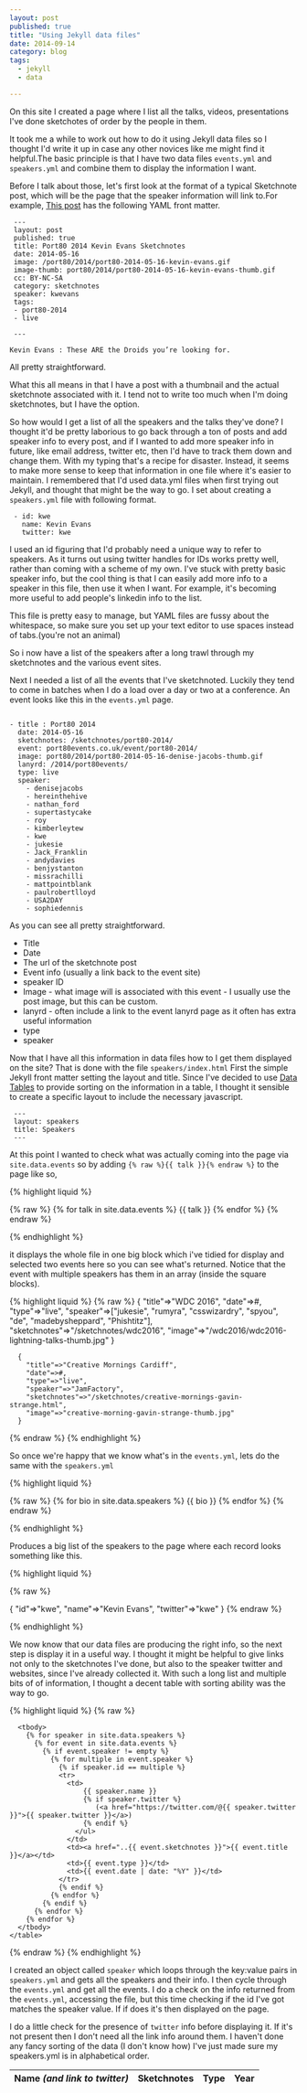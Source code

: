 ```yaml
---
layout: post
published: true
title: "Using Jekyll data files"
date: 2014-09-14
category: blog
tags:
  - jekyll
  - data

---
```


On this site I created a page where I list all the talks, videos, presentations I've done sketchotes of order by the people in them.

It took me a while to work out how to do it using Jekyll data files so I thought I'd write it up in case any other novices like me might find it helpful.The basic principle is that I have two data files `events.yml` and `speakers.yml` and combine them to display the information I want.

Before I talk about those, let's first look at the format of a typical Sketchnote post, which will be the page that the speaker information will link to.For example, [This post][kwe] has the following YAML front matter.

```
 ---
 layout: post
 published: true
 title: Port80 2014 Kevin Evans Sketchnotes
 date: 2014-05-16
 image: /port80/2014/port80-2014-05-16-kevin-evans.gif
 image-thumb: port80/2014/port80-2014-05-16-kevin-evans-thumb.gif
 cc: BY-NC-SA
 category: sketchnotes
 speaker: kwevans
 tags:
 - port80-2014
 - live

 ---

Kevin Evans : These ARE the Droids you’re looking for.
```

All pretty straightforward.

What this all means in that I have a post with a thumbnail and the actual sketchnote associated with it. I tend not to write too much when I'm doing sketchnotes, but I have the option.

So how would I get a list of all the speakers and the talks they've done? I thought it'd be pretty laborious to go back through a ton of posts and add speaker info to every post, and if I wanted to add more speaker info in future, like email address, twitter etc, then I'd have to track them down and change them. With my typing that's a recipe for disaster. Instead, it seems to make more sense to keep that information in one file where it's easier to maintain. I remembered that I'd used data.yml files when first trying out Jekyll, and thought that might be the way to go. I set about creating a `speakers.yml` file with following format.

```
 - id: kwe
   name: Kevin Evans
   twitter: kwe
```

I used an id figuring that I'd probably need a unique way to refer to speakers. As it turns out using twitter handles for IDs works pretty well, rather than coming with a scheme of my own. I've stuck with pretty basic speaker info, but the cool thing is that I can easily add more info to a speaker in this file, then use it when I want. For example, it's becoming more useful to add people's linkedin info to the list.

This file is pretty easy to manage, but YAML files are fussy about the whitespace, so make sure you set up your text editor to use spaces instead of tabs.(you're not an animal)

So i now have a list of the speakers after a long trawl through my sketchnotes and the various event sites.

Next I needed a list of all the events that I've sketchnoted. Luckily they tend to come in batches when I do a load over a day or two at a conference. An event looks like this in the `events.yml` page.

```

- title : Port80 2014
  date: 2014-05-16
  sketchnotes: /sketchnotes/port80-2014/
  event: port80events.co.uk/event/port80-2014/
  image: port80/2014/port80-2014-05-16-denise-jacobs-thumb.gif
  lanyrd: /2014/port80events/
  type: live
  speaker:
    - denisejacobs
    - hereinthehive
    - nathan_ford
    - supertastycake
    - roy
    - kimberleytew
    - kwe
    - jukesie
    - Jack_Franklin
    - andydavies
    - benjystanton
    - missrachilli
    - mattpointblank
    - paulrobertlloyd
    - USA2DAY
    - sophiedennis

```

As you can see all pretty straightforward.

-  Title
-  Date
-  The url of the sketchnote post
-  Event info (usually a link back to the event site)
-  speaker ID
-  Image - what image will is associated with this event - I usually use the post image, but this can be custom.
-  lanyrd - often include a link to the event lanyrd page as it often has extra useful information
-  type
-  speaker

Now that I have all this information in data files how to I get them displayed on the site? That is done with the file `speakers/index.html`
First the simple Jekyll front matter setting the layout and title. Since I've decided to use [Data Tables][data] to provide sorting on the information in a table, I thought it sensible to create a specific layout to include the necessary javascript.

```
 ---
 layout: speakers
 title: Speakers
 ---
```

At this point I wanted to check what was actually coming into the page via `site.data.events` so by adding `{% raw %}{{ talk }}{% endraw %}` to the page like so,

{% highlight liquid %}


{% raw %}
    {% for talk in site.data.events %}
      {{ talk }}
    {% endfor %}
{% endraw %}

{% endhighlight %}

it displays the whole file in one big block which i've tidied for display and selected two events here so you can see what's returned. Notice that the event with multiple speakers has them in an array (inside the square blocks).

{% highlight liquid %}
  {% raw %}
      {
        "title"=>"WDC 2016",
        "date"=>#,
        "type"=>"live",
        "speaker"=>["jukesie", "rumyra", "csswizardry", "spyou", "de", "madebysheppard", "Phishtitz"],
        "sketchnotes"=>"/sketchnotes/wdc2016",
        "image"=>"/wdc2016/wdc2016-lightning-talks-thumb.jpg"
      }

      {
        "title"=>"Creative Mornings Cardiff",
        "date"=>#,
        "type"=>"live",
        "speaker"=>"JamFactory",
        "sketchnotes"=>"/sketchnotes/creative-mornings-gavin-strange.html",
        "image"=>"creative-morning-gavin-strange-thumb.jpg"
      }

  {% endraw %}
{% endhighlight %}


So once we're happy that we know what's in the `events.yml`, lets do the same with the `speakers.yml`

{% highlight liquid %}

{% raw %}
    {% for bio in site.data.speakers %}
      {{ bio }}
    {% endfor %}
{% endraw %}

{% endhighlight %}

Produces a big list of the speakers to the page where each record looks something like this.

{% highlight liquid %}

{% raw %}

 { "id"=>"kwe",
   "name"=>"Kevin Evans",
   "twitter"=>"kwe"
 }
{% endraw %}

{% endhighlight %}

We now know that our data files are producing the right info, so the next step is display it in a useful way. I thought it might be helpful to give links not only to the sketchnotes I've done, but also to the speaker twitter and websites, since I've already collected it. With such a long list and multiple bits of of information, I thought a decent table with sorting ability was the way to go.

{% highlight liquid %}
  {% raw %}
  <div class="row">
    <table id="speakertable" class="row-border" cellspacing="0" width="100%">
      <thead>
          <tr>
            <th>Name <em>(and link to twitter)</em></th>
            <th>Sketchnotes</th>
            <th>Type</th>
            <th>Year</th>
          </tr>
      </thead>

      <tbody>
        {% for speaker in site.data.speakers %}
          {% for event in site.data.events %}
            {% if event.speaker != empty %}
              {% for multiple in event.speaker %}
                {% if speaker.id == multiple %}
                <tr>
                  <td>
                      {{ speaker.name }}
                      {% if speaker.twitter %}
                         (<a href="https://twitter.com/@{{ speaker.twitter }}">{{ speaker.twitter }}</a>)
                      {% endif %}
                    </ul>
                  </td>
                  <td><a href="..{{ event.sketchnotes }}">{{ event.title }}</a></td>
                  <td>{{ event.type }}</td>
                  <td>{{ event.date | date: "%Y" }}</td>
                </tr>
                {% endif %}
              {% endfor %}
            {% endif %}
          {% endfor %}
        {% endfor %}
      </tbody>
    </table>
  </div>

  {% endraw %}
{% endhighlight %}


I created an object called `speaker` which loops through the key:value pairs in `speakers.yml` and gets all the speakers and their info. I then cycle through the `events.yml` and get all the events. I do a check on the info returned from the `events.yml`, accessing the file, but this time checking if the id I've got matches the speaker value. If if does it's then displayed on the page.

I do a little check for the presence of `twitter` info before displaying it. If it's not present then I don't need all the link info around them. I haven't done any fancy sorting of the data (I don't know how) I've just made sure my speakers.yml is in alphabetical order.







[kwe]: http://www.mearso.co.uk/sketchnotes/port80-2014-kevin-evans.html
[data]: https://datatables.net/
